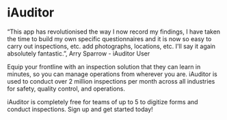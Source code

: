 # iAuditor
“This app has revolutionised the way I now record my findings, I have taken the time to build my own specific questionnaires and it is now so easy to carry out inspections, etc. add photographs, locations, etc. I'll say it again absolutely fantastic.”, Arry Sparrow - iAuditor User

Equip your frontline with an inspection solution that they can learn in minutes, so you can manage operations from wherever you are. iAuditor is used to conduct over 2 million inspections per month across all industries for safety, quality control, and operations.

iAuditor is completely free for teams of up to 5 to digitize forms and conduct inspections. Sign up and get started today!
